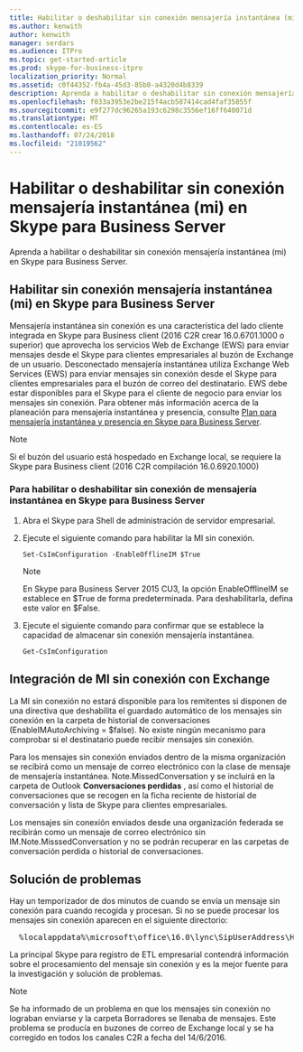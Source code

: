 ```yaml
---
title: Habilitar o deshabilitar sin conexión mensajería instantánea (mi) en Skype para Business Server
ms.author: kenwith
author: kenwith
manager: serdars
ms.audience: ITPro
ms.topic: get-started-article
ms.prod: skype-for-business-itpro
localization_priority: Normal
ms.assetid: c0f44352-fb4a-45d3-85b0-a4320d4b8339
description: Aprenda a habilitar o deshabilitar sin conexión mensajería instantánea (mi) en Skype para Business Server.
ms.openlocfilehash: f033a3953e2be215f4acb587414cad4faf35855f
ms.sourcegitcommit: e9f277dc96265a193c6298c3556ef16ff640071d
ms.translationtype: MT
ms.contentlocale: es-ES
ms.lasthandoff: 07/24/2018
ms.locfileid: "21019562"
---
```

# <a name="enable-or-disable-offline-instant-messaging-im-in-skype-for-business-server"></a>Habilitar o deshabilitar sin conexión mensajería instantánea (mi) en Skype para Business Server
 
Aprenda a habilitar o deshabilitar sin conexión mensajería instantánea (mi) en Skype para Business Server.
  
## <a name="enable-offline-instant-messaging-im-in-skype-for-business-server"></a>Habilitar sin conexión mensajería instantánea (mi) en Skype para Business Server

Mensajería instantánea sin conexión es una característica del lado cliente integrada en Skype para Business client (2016 C2R crear 16.0.6701.1000 o superior) que aprovecha los servicios Web de Exchange (EWS) para enviar mensajes desde el Skype para clientes empresariales al buzón de Exchange de un usuario. Desconectado mensajería instantánea utiliza Exchange Web Services (EWS) para enviar mensajes sin conexión desde el Skype para clientes empresariales para el buzón de correo del destinatario. EWS debe estar disponibles para el Skype para el cliente de negocio para enviar los mensajes sin conexión. Para obtener más información acerca de la planeación para mensajería instantánea y presencia, consulte [Plan para mensajería instantánea y presencia en Skype para Business Server](../../plan-your-deployment/instant-messaging-and-presence.md).
  
> [!NOTE]
> Si el buzón del usuario está hospedado en Exchange local, se requiere la Skype para Business client (2016 C2R compilación 16.0.6920.1000) 
  
### <a name="to-enable-or-disable-offline-im-in-skype-for-business-server"></a>Para habilitar o deshabilitar sin conexión de mensajería instantánea en Skype para Business Server

1. Abra el Skype para Shell de administración de servidor empresarial.
    
2. Ejecute el siguiente comando para habilitar la MI sin conexión.
    
   ```
   Set-CsImConfiguration -EnableOfflineIM $True
   ```

    > [!NOTE]
    > En Skype para Business Server 2015 CU3, la opción EnableOfflineIM se establece en $True de forma predeterminada. Para deshabilitarla, defina este valor en $False. 
  
3. Ejecute el siguiente comando para confirmar que se establece la capacidad de almacenar sin conexión mensajería instantánea.
    
   ```
   Get-CsImConfiguration
   ```

## <a name="offline-im-integration-with-exchange"></a>Integración de MI sin conexión con Exchange

La MI sin conexión no estará disponible para los remitentes si disponen de una directiva que deshabilita el guardado automático de los mensajes sin conexión en la carpeta de historial de conversaciones (EnableIMAutoArchiving = $false). No existe ningún mecanismo para comprobar si el destinatario puede recibir mensajes sin conexión.
  
Para los mensajes sin conexión enviados dentro de la misma organización se recibirá como un mensaje de correo electrónico con la clase de mensaje de mensajería instantánea. Note.MissedConversation y se incluirá en la carpeta de Outlook **Conversaciones perdidas** , así como el historial de conversaciones que se recogen en la ficha reciente de historial de conversación y lista de Skype para clientes empresariales.
  
Los mensajes sin conexión enviados desde una organización federada se recibirán como un mensaje de correo electrónico sin IM.Note.MisssedConversation y no se podrán recuperar en las carpetas de conversación perdida o historial de conversaciones. 
  
## <a name="troubleshooting"></a>Solución de problemas

Hay un temporizador de dos minutos de cuando se envía un mensaje sin conexión para cuando recogida y procesan. Si no se puede procesar los mensajes sin conexión aparecen en el siguiente directorio: 
  
  <pre>  %localappdata%\microsoft\office\16.0\lync\SipUserAddress\History Spooler   </pre>

La principal Skype para registro de ETL empresarial contendrá información sobre el procesamiento del mensaje sin conexión y es la mejor fuente para la investigación y solución de problemas. 
  
> [!NOTE]
> Se ha informado de un problema en que los mensajes sin conexión no lograban enviarse y la carpeta Borradores se llenaba de mensajes. Este problema se producía en buzones de correo de Exchange local y se ha corregido en todos los canales C2R a fecha del 14/6/2016.   
